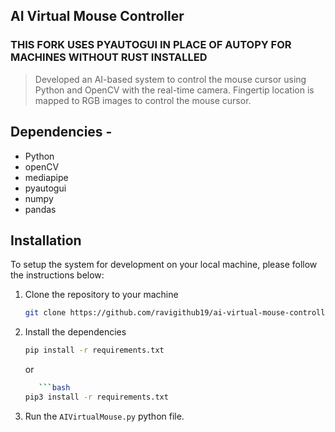 ## AI Virtual Mouse Controller

### THIS FORK USES PYAUTOGUI IN PLACE OF AUTOPY FOR MACHINES WITHOUT RUST INSTALLED

> Developed an AI-based system to control the mouse cursor using Python and OpenCV with the real-time camera. Fingertip location is mapped to RGB images to control the mouse cursor.

## Dependencies  -
* Python
* openCV
* mediapipe
* pyautogui
* numpy
* pandas

## Installation

To setup the system for development on your local machine, please follow the instructions below:

1. Clone the repository to your machine

   ```bash
   git clone https://github.com/ravigithub19/ai-virtual-mouse-controller
   ```

2. Install the dependencies

   ```bash
   pip install -r requirements.txt
   ```
   or
   
   ```bash
      ```bash
   pip3 install -r requirements.txt
   ```

3. Run the ```AIVirtualMouse.py``` python file.
   


